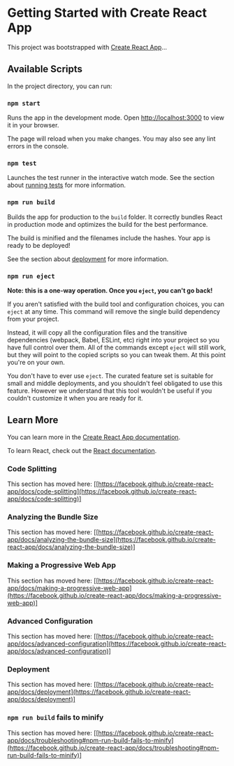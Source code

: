 # Getting Started with Create React App 
This project was bootstrapped with [Create React App]([https://github.com/facebook/create-react-app](https://github.com/facebook/create-react-app))...

## Available Scripts 

In the project directory, you can run: 

### `npm start` 

Runs the app in the development mode. Open [http://localhost:3000](http://localhost:3000) to view it in your browser. 

The page will reload when you make changes. 
You may also see any lint errors in the console. 

### `npm test` 

Launches the test runner in the interactive watch mode. 
See the section about [running tests]([https://facebook.github.io/create-react-app/docs/running-tests](https://facebook.github.io/create-react-app/docs/running-tests)) for more information. 

### `npm run build` 

Builds the app for production to the `build` folder. 
It correctly bundles React in production mode and optimizes the build for the best performance. 

The build is minified and the filenames include the hashes. 
Your app is ready to be deployed! 

See the section about [deployment]([https://facebook.github.io/create-react-app/docs/deployment](https://facebook.github.io/create-react-app/docs/deployment)) for more information. 

### `npm run eject` 

**Note: this is a one-way operation. Once you `eject`, you can't go back!** 

If you aren't satisfied with the build tool and configuration choices, you can `eject` at any time. This command will remove the single build dependency from your project. 

Instead, it will copy all the configuration files and the transitive dependencies (webpack, Babel, ESLint, etc) right into your project so you have full control over them. All of the commands except `eject` will still work, but they will point to the copied scripts so you can tweak them. At this point you're on your own. 

You don't have to ever use `eject`. The curated feature set is suitable for small and middle deployments, and you shouldn't feel obligated to use this feature. However we understand that this tool wouldn't be useful if you couldn't customize it when you are ready for it. 

## Learn More 

You can learn more in the [Create React App documentation]([https://facebook.github.io/create-react-app/docs/getting-started](https://facebook.github.io/create-react-app/docs/getting-started)). 

To learn React, check out the [React documentation]([https://reactjs.org/](https://reactjs.org/)). 

### Code Splitting 

This section has moved here: [[https://facebook.github.io/create-react-app/docs/code-splitting](https://facebook.github.io/create-react-app/docs/code-splitting)]

### Analyzing the Bundle Size 

This section has moved here: [[https://facebook.github.io/create-react-app/docs/analyzing-the-bundle-size](https://facebook.github.io/create-react-app/docs/analyzing-the-bundle-size)]

### Making a Progressive Web App 

This section has moved here: [[https://facebook.github.io/create-react-app/docs/making-a-progressive-web-app](https://facebook.github.io/create-react-app/docs/making-a-progressive-web-app)]

### Advanced Configuration 

This section has moved here: [[https://facebook.github.io/create-react-app/docs/advanced-configuration](https://facebook.github.io/create-react-app/docs/advanced-configuration)]

### Deployment 

This section has moved here: [[https://facebook.github.io/create-react-app/docs/deployment](https://facebook.github.io/create-react-app/docs/deployment)]

### `npm run build` fails to minify 

This section has moved here: [[https://facebook.github.io/create-react-app/docs/troubleshooting#npm-run-build-fails-to-minify](https://facebook.github.io/create-react-app/docs/troubleshooting#npm-run-build-fails-to-minify)]
